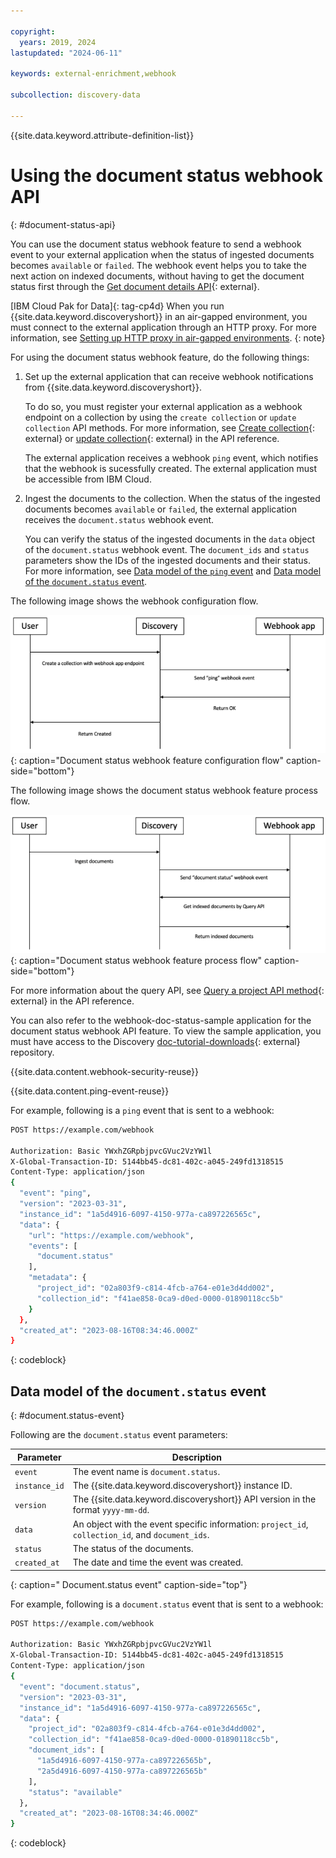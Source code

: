 ```yaml
---

copyright:
  years: 2019, 2024
lastupdated: "2024-06-11"

keywords: external-enrichment,webhook

subcollection: discovery-data

---
```


{{site.data.keyword.attribute-definition-list}}

# Using the document status webhook API
{: #document-status-api}

You can use the document status webhook feature to send a webhook event to your external application when the status of ingested documents becomes `available` or `failed`. The webhook event helps you to take the next action on indexed documents, without having to get the document status first through the [Get document details API](https://{DomainName}/apidocs/discovery-data#getdocument){: external}.

[IBM Cloud Pak for Data]{: tag-cp4d} When you run {{site.data.keyword.discoveryshort}} in an air-gapped environment, you must connect to the external application through an HTTP proxy. For more information, see [Setting up HTTP proxy in air-gapped environments](/docs/discovery-data?topic=discovery-data-collection-types#sethttpproxyae).
{: note}

For using the document status webhook feature, do the following things:

1.  Set up the external application that can receive webhook notifications from {{site.data.keyword.discoveryshort}}.

    To do so, you must register your external application as a webhook endpoint on a collection by using the `create collection` or `update collection` API methods. For more information, see [Create collection](https://{DomainName}/apidocs/discovery-data#createcollection){: external} or [update collection](https://{DomainName}/apidocs/discovery-data#updatecollection){: external} in the API reference.
    
    The external application receives a webhook `ping` event, which notifies that the webhook is sucessfully created. The external application must be accessible from IBM Cloud.

1.  Ingest the documents to the collection. When the status of the ingested documents becomes `available` or `failed`, the external application receives the `document.status`  webhook event.

    You can verify the status of the ingested documents in the `data` object of the `document.status` webhook event. The `document_ids` and `status` parameters show the IDs of the ingested documents and their status. For more information, see [Data model of the `ping` event](#ping-event) and [Data model of the `document.status` event](#ocument.status-event).

The following image shows the webhook configuration flow.

![Shows the document status webhook feature configuration flow](images/webhook-conf-flow.png){: caption="Document status webhook feature configuration flow" caption-side="bottom"}

The following image shows the document status webhook feature process flow.

![Shows the document status webhook feature process flow](images/webhook-process-flow.png){: caption="Document status webhook feature process flow" caption-side="bottom"}

For more information about the query API, see [Query a project API method](https://{DomainName}/apidocs/discovery-data#query){: external} in the API reference.

You can also refer to the webhook-doc-status-sample application for the document status webhook API feature. To view the sample application, you must have access to the Discovery [doc-tutorial-downloads](https://github.com/watson-developer-cloud/doc-tutorial-downloads/tree/master/discovery-data/webhook-doc-status-sample){: external} repository.

{{site.data.content.webhook-security-reuse}}

{{site.data.content.ping-event-reuse}}

For example, following is a `ping` event that is sent to a webhook:

```sh
POST https://example.com/webhook

Authorization: Basic YWxhZGRpbjpvcGVuc2VzYW1l
X-Global-Transaction-ID: 5144bb45-dc81-402c-a045-249fd1318515
Content-Type: application/json
{
  "event": "ping",
  "version": "2023-03-31",
  "instance_id": "1a5d4916-6097-4150-977a-ca897226565c",
  "data": {
    "url": "https://example.com/webhook",
    "events": [
      "document.status"
    ],
    "metadata": {
      "project_id": "02a803f9-c814-4fcb-a764-e01e3d4dd002",
      "collection_id": "f41ae858-0ca9-d0ed-0000-01890118cc5b"
    }
  },
  "created_at": "2023-08-16T08:34:46.000Z"
}
```
{: codeblock}

## Data model of the `document.status` event
{: #document.status-event}

Following are the `document.status` event parameters:

| Parameter | Description |
|-----------|----------------------|
| `event` | The event name is `document.status`. |
| `instance_id` | The {{site.data.keyword.discoveryshort}} instance ID. |
| `version` | The {{site.data.keyword.discoveryshort}} API version in the format `yyyy-mm-dd`. |
| `data` | An object with the event specific information: `project_id`, `collection_id`, and `document_ids`. |
| `status` | The status of the documents. |
| `created_at` | The date and time the event was created. |
{: caption=" Document.status event" caption-side="top"}

For example, following is a `document.status` event that is sent to a webhook:

```sh
POST https://example.com/webhook

Authorization: Basic YWxhZGRpbjpvcGVuc2VzYW1l
X-Global-Transaction-ID: 5144bb45-dc81-402c-a045-249fd1318515
Content-Type: application/json
{ 
  "event": "document.status",
  "version": "2023-03-31",
  "instance_id": "1a5d4916-6097-4150-977a-ca897226565c",
  "data": {
    "project_id": "02a803f9-c814-4fcb-a764-e01e3d4dd002",
    "collection_id": "f41ae858-0ca9-d0ed-0000-01890118cc5b",
    "document_ids": [
      "1a5d4916-6097-4150-977a-ca897226565b",
      "2a5d4916-6097-4150-977a-ca897226565b"
    ],
    "status": "available"
  },
  "created_at": "2023-08-16T08:34:46.000Z"
}
```
{: codeblock}
